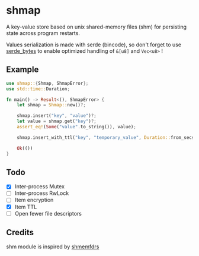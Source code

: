 # shmap

A key-value store based on unix shared-memory files (shm) for persisting state across program restarts.

Values serialization is made with serde (bincode), so don't forget to use [serde_bytes](https://crates.io/crates/serde_bytes) to enable optimized handling of `&[u8]` and `Vec<u8>` !

## Example

```rust
use shmap::{Shmap, ShmapError};
use std::time::Duration;

fn main() -> Result<(), ShmapError> {
    let shmap = Shmap::new()?;

    shmap.insert("key", "value")?;
    let value = shmap.get("key")?;
    assert_eq!(Some("value".to_string()), value);

    shmap.insert_with_ttl("key", "temporary_value", Duration::from_secs(60))?;

    Ok(())
}
```

## Todo

- [x] Inter-process Mutex
- [ ] Inter-process RwLock
- [ ] Item encryption
- [x] Item TTL
- [ ] Open fewer file descriptors

## Credits

shm module is inspired by [shmemfdrs](https://crates.io/crates/shmemfdrs)
